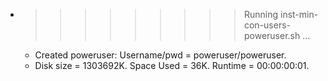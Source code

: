 * >>>>>>>>> Running inst-min-con-users-poweruser.sh ...
  * Created poweruser: Username/pwd = poweruser/poweruser.
  * Disk size = 1303692K. Space Used = 36K. Runtime = 00:00:00:01.
